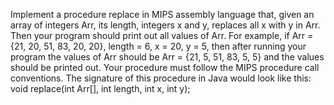 Implement a procedure replace in MIPS assembly language that, given an
array of integers Arr, its length, integers x and y, replaces all x with y in Arr.
Then your program should print out all values of Arr.
For example, if Arr = {21, 20, 51, 83, 20, 20}, length = 6, x = 20, y = 5, then
after running your program the values of Arr should be Arr = {21, 5, 51,
83, 5, 5} and the values should be printed out. Your procedure must follow the
MIPS procedure call conventions.
The signature of this procedure in Java would look like this:
void replace(int Arr[], int length, int x, int y); 
